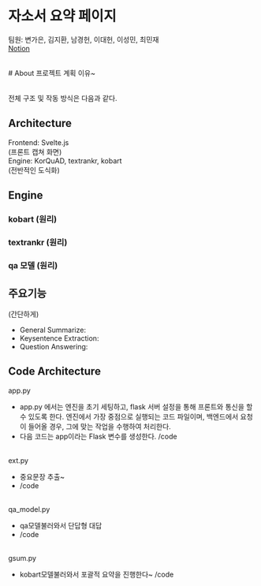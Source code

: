 # 자소서 요약 페이지
팀원: 변가은, 김지환, 남경헌, 이대헌, 이성민, 최민재<br>
[Notion](https://jungle-crane-580.notion.site/27be448bebcb4ca39ac9182033d7a293?pvs=4)

<br>
# About
프로젝트 계획 이유~

<br>전체 구조 및 작동 방식은 다음과 같다. 


## Architecture
Frontend: Svelte.js
<br>(프론트 캡쳐 화면)
<br>Engine: KorQuAD, textrankr, kobart
<br>(전반적인 도식화)



## Engine
### kobart (원리)


### textrankr (원리)


### qa 모델 (원리)



## 주요기능
(간단하게)
- General Summarize:
- Keysentence Extraction: 
- Question Answering: 

 
## Code Architecture
app.py
- app.py 에서는 엔진을 초기 세팅하고, flask 서버 설정을 통해 프론트와 통신을 할 수 있도록 한다. 엔진에서 가장 중점으로 실행되는 코드 파일이며, 백엔드에서 요청이 들어올 경우, 그에 맞는 작업을 수행하여 처리한다.
- 다음 코드는 app이라는 Flask 변수를 생성한다.
/code

<br>ext.py
- 중요문장 추출~
- /code

<br>qa_model.py
- qa모델불러와서 단답형 대답
- /code

<br>gsum.py
- kobart모델불러와서 포괄적 요약을 진행한다~
/code

